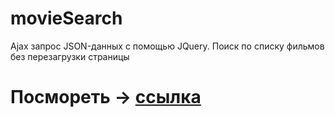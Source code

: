 # movieSearch
Ajax запрос JSON-данных с помощью JQuery.
Поиск по списку фильмов без перезагрузки страницы
# Посмореть   -> [ссылка](https://crismas90.github.io/movieSearch/)
